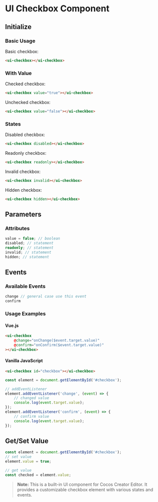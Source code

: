 # UI Checkbox Component

## Initialize

### Basic Usage

Basic checkbox:
```html
<ui-checkbox></ui-checkbox>
```

### With Value

Checked checkbox:
```html
<ui-checkbox value="true"></ui-checkbox>
```

Unchecked checkbox:
```html
<ui-checkbox value="false"></ui-checkbox>
```

### States

Disabled checkbox:
```html
<ui-checkbox disabled></ui-checkbox>
```

Readonly checkbox:
```html
<ui-checkbox readonly></ui-checkbox>
```

Invalid checkbox:
```html
<ui-checkbox invalid></ui-checkbox>
```

Hidden checkbox:
```html
<ui-checkbox hidden></ui-checkbox>
```

## Parameters

### Attributes
```typescript
value = false; // boolean
disabled; // statement
readonly; // statement
invalid; // statement
hidden; // statement
```

## Events

### Available Events
```typescript
change // general case use this event
confirm
```

### Usage Examples

#### Vue.js
```html
<ui-checkbox
    @change="onChange($event.target.value)"
    @confirm="onConfirm($event.target.value)"
></ui-checkbox>
```

#### Vanilla JavaScript
```html
<ui-checkbox id="checkbox"></ui-checkbox>
```

```javascript
const element = document.getElementById('#checkbox');

// addEventListener
element.addEventListener('change', (event) => {
    // changed value
    console.log(event.target.value);
});
element.addEventListener('confirm', (event) => {
    // confirm value
    console.log(event.target.value);
});
```

## Get/Set Value
```javascript
const element = document.getElementById('#checkbox');
// set value
element.value = true;

// get value
const checked = element.value;
```

> **Note:** This is a built-in UI component for Cocos Creator Editor. It provides a customizable checkbox element with various states and events. 
